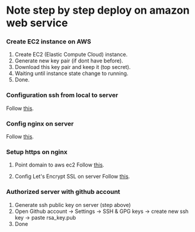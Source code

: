 # Note step by step deploy on amazon web service

### Create EC2 instance on AWS
1. Create EC2 (Elastic Compute Cloud) instance.
2. Generate new key pair (if dont have before).
3. Download this key pair and keep it (top secret).
4. Waiting until instance state change to running.
5. Done.

### Configuration ssh from local to server
Follow [this](https://github.com/moon-hai/steps-deploy-amazon/blob/master/SSH_TO_SERVER.md).

### Config nginx on server
Follow [this](https://github.com/moon-hai/steps-deploy-amazon/blob/master/BASIC_NGINX.md).

### Setup https on nginx
1. Point domain to aws ec2
Follow [this](https://github.com/moon-hai/steps-deploy-amazon/blob/master/SETUP_DOMAIN.md).

2. Config Let's Encrypt SSL on server
Follow [this](https://github.com/moon-hai/steps-deploy-amazon/blob/master/LET_ENCRYPT_SSL.md).

### Authorized server with github account
1. Generate ssh public key on server (step above)
2. Open Github account -> Settings -> SSH & GPG keys -> create new ssh key -> paste rsa_key.pub
3. Done
